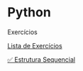 <h1>Python</h1>
<p>Exercícios</p>
<p><a href="https://wiki.python.org.br/ListaDeExercicios">Lista de Exercícios</a></p>
<p><a href="https://wiki.python.org.br/EstruturaSequencial">&#x2705;&#09;Estrutura Sequencial</a></p>